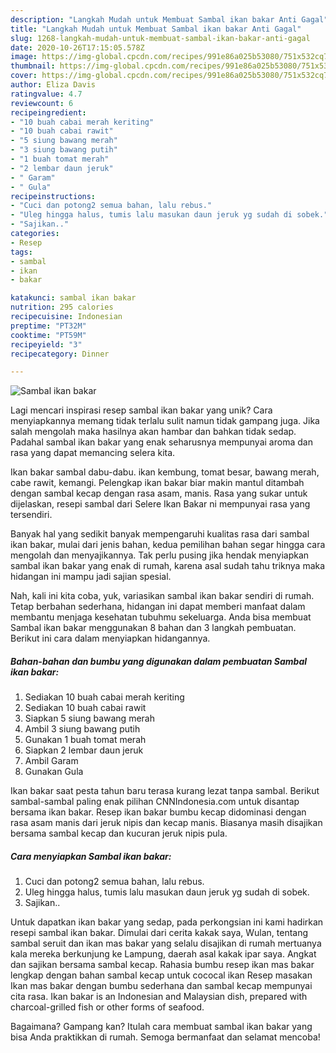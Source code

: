 ```yaml
---
description: "Langkah Mudah untuk Membuat Sambal ikan bakar Anti Gagal"
title: "Langkah Mudah untuk Membuat Sambal ikan bakar Anti Gagal"
slug: 1268-langkah-mudah-untuk-membuat-sambal-ikan-bakar-anti-gagal
date: 2020-10-26T17:15:05.578Z
image: https://img-global.cpcdn.com/recipes/991e86a025b53080/751x532cq70/sambal-ikan-bakar-foto-resep-utama.jpg
thumbnail: https://img-global.cpcdn.com/recipes/991e86a025b53080/751x532cq70/sambal-ikan-bakar-foto-resep-utama.jpg
cover: https://img-global.cpcdn.com/recipes/991e86a025b53080/751x532cq70/sambal-ikan-bakar-foto-resep-utama.jpg
author: Eliza Davis
ratingvalue: 4.7
reviewcount: 6
recipeingredient:
- "10 buah cabai merah keriting"
- "10 buah cabai rawit"
- "5 siung bawang merah"
- "3 siung bawang putih"
- "1 buah tomat merah"
- "2 lembar daun jeruk"
- " Garam"
- " Gula"
recipeinstructions:
- "Cuci dan potong2 semua bahan, lalu rebus."
- "Uleg hingga halus, tumis lalu masukan daun jeruk yg sudah di sobek."
- "Sajikan.."
categories:
- Resep
tags:
- sambal
- ikan
- bakar

katakunci: sambal ikan bakar 
nutrition: 295 calories
recipecuisine: Indonesian
preptime: "PT32M"
cooktime: "PT59M"
recipeyield: "3"
recipecategory: Dinner

---
```



![Sambal ikan bakar](https://img-global.cpcdn.com/recipes/991e86a025b53080/751x532cq70/sambal-ikan-bakar-foto-resep-utama.jpg)

Lagi mencari inspirasi resep sambal ikan bakar yang unik? Cara menyiapkannya memang tidak terlalu sulit namun tidak gampang juga. Jika salah mengolah maka hasilnya akan hambar dan bahkan tidak sedap. Padahal sambal ikan bakar yang enak seharusnya mempunyai aroma dan rasa yang dapat memancing selera kita.

Ikan bakar sambal dabu-dabu. ikan kembung, tomat besar, bawang merah, cabe rawit, kemangi. Pelengkap ikan bakar biar makin mantul ditambah dengan sambal kecap dengan rasa asam, manis. Rasa yang sukar untuk dijelaskan, resepi sambal dari Selere Ikan Bakar ni mempunyai rasa yang tersendiri.

Banyak hal yang sedikit banyak mempengaruhi kualitas rasa dari sambal ikan bakar, mulai dari jenis bahan, kedua pemilihan bahan segar hingga cara mengolah dan menyajikannya. Tak perlu pusing jika hendak menyiapkan sambal ikan bakar yang enak di rumah, karena asal sudah tahu triknya maka hidangan ini mampu jadi sajian spesial.


Nah, kali ini kita coba, yuk, variasikan sambal ikan bakar sendiri di rumah. Tetap berbahan sederhana, hidangan ini dapat memberi manfaat dalam membantu menjaga kesehatan tubuhmu sekeluarga. Anda bisa membuat Sambal ikan bakar menggunakan 8 bahan dan 3 langkah pembuatan. Berikut ini cara dalam menyiapkan hidangannya.

<!--inarticleads1-->

##### Bahan-bahan dan bumbu yang digunakan dalam pembuatan Sambal ikan bakar:

1. Sediakan 10 buah cabai merah keriting
1. Sediakan 10 buah cabai rawit
1. Siapkan 5 siung bawang merah
1. Ambil 3 siung bawang putih
1. Gunakan 1 buah tomat merah
1. Siapkan 2 lembar daun jeruk
1. Ambil  Garam
1. Gunakan  Gula


Ikan bakar saat pesta tahun baru terasa kurang lezat tanpa sambal. Berikut sambal-sambal paling enak pilihan CNNIndonesia.com untuk disantap bersama ikan bakar. Resep ikan bakar bumbu kecap didominasi dengan rasa asam manis dari jeruk nipis dan kecap manis. Biasanya masih disajikan bersama sambal kecap dan kucuran jeruk nipis pula. 

<!--inarticleads2-->

##### Cara menyiapkan Sambal ikan bakar:

1. Cuci dan potong2 semua bahan, lalu rebus.
1. Uleg hingga halus, tumis lalu masukan daun jeruk yg sudah di sobek.
1. Sajikan..


Untuk dapatkan ikan bakar yang sedap, pada perkongsian ini kami hadirkan resepi sambal ikan bakar. Dimulai dari cerita kakak saya, Wulan, tentang sambal seruit dan ikan mas bakar yang selalu disajikan di rumah mertuanya kala mereka berkunjung ke Lampung, daerah asal kakak ipar saya. Angkat dan sajikan bersama sambal kecap. Rahasia bumbu resep ikan mas bakar lengkap dengan bahan sambal kecap untuk cococal ikan Resep masakan Ikan mas bakar dengan bumbu sederhana dan sambal kecap mempunyai cita rasa. Ikan bakar is an Indonesian and Malaysian dish, prepared with charcoal-grilled fish or other forms of seafood. 

Bagaimana? Gampang kan? Itulah cara membuat sambal ikan bakar yang bisa Anda praktikkan di rumah. Semoga bermanfaat dan selamat mencoba!
